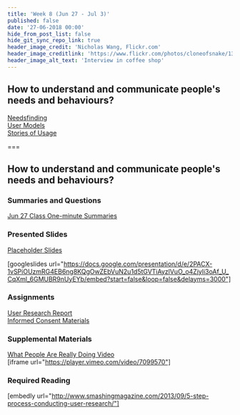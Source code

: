 ```yaml
---
title: 'Week 8 (Jun 27 - Jul 3)'
published: false
date: '27-06-2018 00:00'
hide_from_post_list: false
hide_git_sync_repo_link: true
header_image_credit: 'Nicholas Wang, Flickr.com'
header_image_creditlink: 'https://www.flickr.com/photos/cloneofsnake/13966760787/'
header_image_alt_text: 'Interview in coffee shop'
---
```


## How to understand and communicate people's needs and behaviours?
[Needsfinding](https://www.google.ca/slides/about/)  
[User Models](https://www.google.ca/slides/about/)  
[Stories of Usage](https://www.google.ca/slides/about/)  

===

## **How to understand and communicate people's needs and behaviours?**

### Summaries and Questions  
[Jun 27 Class One-minute Summaries](https://canvas.sfu.ca/courses/55288/assignments)

### Presented Slides  
[Placeholder Slides](https://docs.google.com/presentation/d/e/2PACX-1vSPiOUzmRG4EB6ng8KQgOwZEbVuN2u1d5tGVTiAyzlVuO_o4Zjyli3oAf_U_CqXml_6GMUBR9nUyEYb/pub?start=false&loop=false&delayms=3000)

[googleslides url="https://docs.google.com/presentation/d/e/2PACX-1vSPiOUzmRG4EB6ng8KQgOwZEbVuN2u1d5tGVTiAyzlVuO_o4Zjyli3oAf_U_CqXml_6GMUBR9nUyEYb/embed?start=false&loop=false&delayms=3000"]

### Assignments
[User Research Report](https://canvas.sfu.ca/courses/55288/assignments)  
[Informed Consent Materials](https://canvas.sfu.ca/courses/55288/files)  

### Supplemental Materials  
[What People Are Really Doing Video](http://vimeo.com/album/169777/video/7099570)  
[iframe url="https://player.vimeo.com/video/7099570"]

### Required Reading  
[embedly url="http://www.smashingmagazine.com/2013/09/5-step-process-conducting-user-research/"]
